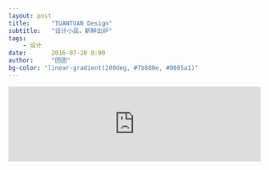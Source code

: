 ```yaml
---
layout: post
title:      "TUANTUAN Design"
subtitle:   "设计小品，新鲜出炉"
tags:       
    - 设计
date:       2016-07-20 8:00
author:     "团团"
bg-color: "linear-gradient(200deg, #7b888e, #0085a1)"
---
```


<iframe src="http://mp.weixin.qq.com/s?__biz=MzA5MTU1NzQ1Mw==&mid=401932568&idx=1&sn=014225640dab4ad9ba05d051f52a5f29&ptlang=2052&ADUIN=251995735&ADSESSION=1468973064&ADTAG=CLIENT.QQ.5425_.0&ADPUBNO=26509#rd" id="iframepage" frameborder="0" scrolling="no" marginheight="0" marginwidth="0" onLoad="iFrameHeight()" style="width:100%"></iframe>


<script type="text/javascript" language="javascript">   

function iFrameHeight() {   

var ifm= document.getElementById("iframepage");   

var subWeb = document.frames ? document.frames["iframepage"].document : ifm.contentDocument;   

if(ifm != null && subWeb != null) {

   ifm.height = subWeb.body.scrollHeight;

   ifm.width = subWeb.body.scrollWidth;

}   

}   

</script>
